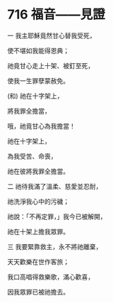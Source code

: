 # 716 福音――見證

一 我主耶穌竟然甘心替我受死，

使不堪如我能得恩典；

祂竟甘心走上十架、被釘至死，

使我一生罪孽蒙赦免。

(和) 祂在十字架上，

將我罪全擔當，

哦，祂竟甘心為我擔當！

祂在十字架上，

為我受苦、命喪，

祂在彼將我罪全擔當。

二 祂待我滿了溫柔、慈愛並忍耐，

祂洗淨我心中的污穢；

祂說：「不再定罪，」我今已被解開，

祂在十架上擔我眾罪。

三 我要緊靠救主，永不將祂離棄，

天天歡樂在世作客旅；

我口高唱得救樂歌，滿心歡喜，

因我眾罪已被祂擔去。


